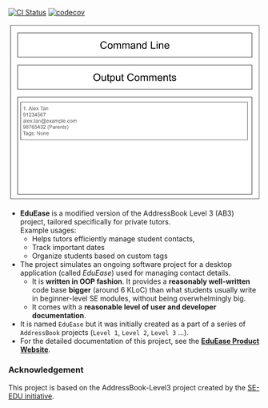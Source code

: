 [![CI Status](https://github.com/AY2425S2-CS2103-F09-2/tp/workflows/Java%20CI/badge.svg)](https://github.com/AY2425S2-CS2103-F09-2/tp/actions)
[![codecov](https://codecov.io/gh/AY2425S2-CS2103-F09-2/tp/graph/badge.svg?token=3DUGI0FWTU)](https://codecov.io/gh/AY2425S2-CS2103-F09-2/tp)

![Ui](docs/images/Ui.png)

* **EduEase** is a modified version of the AddressBook Level 3 (AB3) project, tailored specifically for private tutors.<br>
Example usages:
  * Helps tutors efficiently manage student contacts, 
  * Track important dates
  * Organize students based on custom tags
* The project simulates an ongoing software project for a desktop application (called _EduEase_) used for managing contact details.
  * It is **written in OOP fashion**. It provides a **reasonably well-written** code base **bigger** (around 6 KLoC) than what students usually write in beginner-level SE modules, without being overwhelmingly big.
  * It comes with a **reasonable level of user and developer documentation**.
* It is named `EduEase` but it was initially created as a part of a series of `AddressBook` projects (`Level 1`, `Level 2`, `Level 3` ...).
* For the detailed documentation of this project, see the **[EduEase Product Website](https://ay2425s2-cs2103-f09-2.github.io/tp/)**.

### Acknowledgement
This project is based on the AddressBook-Level3 project created by the [SE-EDU initiative](https://se-education.org).
